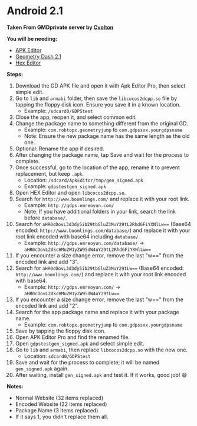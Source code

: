 # Android 2.1

**Taken From GMDprivate server by [Cvolton](https://github.com/Cvolton)**

**You will be needing:**
- [APK Editor](http://emreoyun.keybase.pub/APK-Editor-Pro-1.9.7-emreoyun.com.apk)
- [Geometry Dash 2.1](http://www.mediafire.com/file/1flou0h22z0djrc/Geometry_Dash_2.111.apk/file)
- [Hex Editor](http://www.mediafire.com/file/9wq0p4hxhcqfhv8/HEX_Editor_v2.8.1_apkpure.com.apk/file)

**Steps:**

1. Download the GD APK file and open it with Apk Editor Pro, then select simple edit.
2. Go to `lib` and `armabi` folder, then save the `libcocos2dcpp.so` file by tapping the floppy disk icon. Ensure you save it in a known location.
    - Example: `/sdcard0/GDPStest`
3. Close the app, reopen it, and select common edit.
4. Change the package name to something different from the original GD.
    - Example: `com.robtopx.geometryjump` to `com.gdpssxx.yourgdpsname`
    - Note: Ensure the new package name has the same length as the old one.
5. Optional: Rename the app if desired.
6. After changing the package name, tap Save and wait for the process to complete.
7. Once successful, go to the location of the app, rename it to prevent replacement, but keep `.apk`.
    - Location: `/sdcard/ApkEditor/tmp/gen_signed.apk`
    - Example: `gdpstestgen_signed.apk`
8. Open HEX Editor and open `libcocos2dcpp.so`.
9. Search for `http://www.boomlings.com/` and replace it with your root link.
    - Example: `http://gdps.emreoyun.com/`
    - Note: If you have additional folders in your link, search the link before `database/`.
10. Search for `aHR0cDovL3d3dy5ib29tbGluZ3MuY29tL2RhdGFiYXNlLw==` (Base64 encoded: `http://www.boomlings.com/database/`) and replace it with your root link encoded with base64 including `database/`.
    - Example: `http://gdps.emreoyun.com/database/` -> `aHR0cDovL2dkcHMuZW1yZW95dW4uY29tL2RhdGFiYXNlLw==`
11. If you encounter a size change error, remove the last "w==" from the encoded link and add "3".
12. Search for `aHR0cDovL3d3dy5ib29tbGluZ3MuY29tLw==` (Base64 encoded: `http://www.boomlings.com/`) and replace it with your root link encoded with base64.
    - Example: `http://gdps.emreoyun.com/` -> `aHR0cDovL2dkcHMuZW1yZW95dW4uY29tLw==`
13. If you encounter a size change error, remove the last "w==" from the encoded link and add "2".
14. Search for the app package name and replace it with your package name.
    - Example: `com.robtopx.geometryjump` to `com.gdpssxx.yourgdpsname`
15. Save by tapping the floppy disk icon.
16. Open APK Editor Pro and find the renamed file.
17. Open `gdpstestgen_signed.apk` and select simple edit.
18. Go to `lib` and `armabi`, then replace `libcocos2dcpp.so` with the new one.
    - Location: `sdcard0/GDPStest`
19. Save and wait for the process to complete; it will be named `gen_signed.apk` again.
20. After waiting, install `gen_signed.apk` and test it. If it works, good job! 😄

**Notes:**
- Normal Website (32 items replaced)
- Encoded Website (22 items replaced)
- Package Name (3 items replaced)
- If it says 1, you didn't replace them all.
